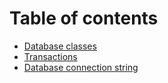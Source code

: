 # Table of contents

* [Database classes](database-classes.md)
* [Transactions](transactions.md)
* [Database connection string](database-connection-string.md)